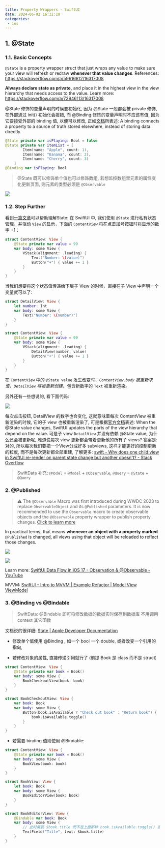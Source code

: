 ```yaml
---
title: Property Wrappers - SwiftUI
date: 2024-06-02 16:32:10
categories:
 - ios
---
```


## 1. @State 

### 1.1. Basic Concepts

`@State` is a property wrapper struct that just wraps any value to make sure your view will refresh or redraw **whenever that value changes**. References: https://stackoverflow.com/a/59616812/16317008

**Always declare state as private,** and place it in the highest view in the view hierarchy that needs access to the value. Learn more: https://stackoverflow.com/a/72946113/16317008

@State 修饰的变量声明的时候要初始化, 因为 @State 一般都会被 private 修饰, 在外部通过 init() 初始化会报错, 而 @Binding 修饰的变量声明时不应该有值, 因为它要接受外部的 binding 值, 以便可以修改, 正如[文档](https://arc.net/l/quote/itwvjdmw)所表述: A binding connects a property to a source of truth stored elsewhere, instead of storing data directly. 

```swift
@State private var isPlaying: Bool = false
@State private var itemList = [
        Item(name: "Apple", count: 1),
        Item(name: "Banana", count: 2),
        Item(name: "Cherry", count: 3)
    ]
@Binding var isPlaying: Bool 
```

> @State 既可以修饰单个值也可以修饰数组, 若想监控数组里元素的属性变化更新页面, 则元素的类型必须是 `@Observable`

![](https://pub-2a6758f3b2d64ef5bb71ba1601101d35.r2.dev/blogs/2024/07/4d2c6bbeba01837b4aba7998f8a1458e.jpg)

### 1.2. Step Further

看到[一篇文章](https://onevcat.com/2021/01/swiftui-state/)可以帮助理解State: 在 SwiftUI 中, 我们使用 `@State` 进行私有状态管理，并驱动 `View` 的显示，下面的 `ContentView` 将在点击加号按钮时将显示的数字 +1：

```swift
struct ContentView: View {
    @State private var value = 99
    var body: some View {
        VStack(alignment: .leading) {
            Text("Number: \(value)")
            Button("+") { value += 1 }
        }
    }
}
```

当我们想要将这个状态值传递给下层子 View 的时候，直接在子 View 中声明一个变量就可以了:

```swift
struct DetailView: View {
    let number: Int
    var body: some View {
        Text("Number: \(number)")
    }
}

struct ContentView: View {
    @State private var value = 99
    var body: some View {
        VStack(alignment: .leading) {
            DetailView(number: value)
            Button("+") { value += 1 }
        }
    }
}
```

在 `ContentView` 中的 `@State value` 发生改变时，*`ContentView.body` 被重新求值，`DetailView` 将被重新创建*，包含新数字的 `Text` 被重新渲染。

另外还有一些想说的, 看下面代码: 

![](https://pub-2a6758f3b2d64ef5bb71ba1601101d35.r2.dev/blogs/2024/07/3b1b8f7d3bab518149631f08b510d54c.jpg)

每次点击按钮, DetailView 的数字也会变化, 这就意味着每次 ContentView 被重新渲染的时候, 它的子 view 也被重新渲染了, 可是根据[官方文档](https://arc.net/l/quote/ekwiznyu)表述: When the @State value changes, SwiftUI updates the parts of the view hierarchy that depend on the value. 可是子 view `DetailView` 并没有依赖 @State value, 为什么还会被更新呢, 难道说每次 view 更新都会带着更新他的所有子 views? 答案是: 对的, 所以每次我们要把一个View分成好多 subviews, 这样才能更好的控制更新的粒度, 而不是每次更新都全部重建, 了解更多: [swift - Why does one child view in SwiftUI re-render on parent state change but another doesn't? - Stack Overflow](https://stackoverflow.com/questions/78635057/why-does-one-child-view-in-swiftui-re-render-on-parent-state-change-but-another)

> SwiftData 补充: `@Model` = `@Model` + `@Observable`, `@Query` = `@State` +  `@Query` 

### 2. @Published

> ⚠️ The `@Observable` Macro was first introduced during WWDC 2023 to replace `ObservableObject` and its `@Published` parameters. It is now recommended to use the `Observable` macro to create observable objects and the `@Observable` property wrapper to publish property changes. [Click to learn more](https://www.youtube.com/watch?v=EK7SthdWV2w&t=306s)

In practical terms, that means **whenever an object with a property marked** `@Published` is changed, all views using that object will be reloaded to reflect those changes.

![](https://pub-2a6758f3b2d64ef5bb71ba1601101d35.r2.dev/blogs/2024/06/429b5b2b4d2b2bb43f74563fa5c27715.jpg)

![](https://pub-2a6758f3b2d64ef5bb71ba1601101d35.r2.dev/blogs/2024/06/02e6f5fb20d45ebdc1f70a677f0d42f4.jpg)

Learn more: [SwiftUI Data Flow in iOS 17 - Observation & @Observable - YouTube](https://www.youtube.com/watch?v=EK7SthdWV2w&t=306s)

MVVM: [SwiftUI - Intro to MVVM | Example Refactor | Model View ViewModel](https://www.youtube.com/watch?v=FwGMU_Grnf8)

### 3. @Binding vs @Bindable 

> SwiftData: @Bindable 即可将修改数据的数据实时保存到数据库 不用调用 context 其它函数

文档说的很详细: [State | Apple Developer Documentation](https://developer.apple.com/documentation/swiftui/state)

- 修改单个值使用 @Binding , 如一个 bool 一个 double, 或者改变一个引用的指向, 

- 若修改对象的属性, 直接传递引用就行了 (前提 Book 是 class 而不是 struct)

```swift
struct ContentView: View {
    @State private var book = Book()
    var body: some View {
        BookCheckoutView(book: book)
    }
}

struct BookCheckoutView: View {
    var book: Book
    var body: some View {
        Button(book.isAvailable ? "Check out book" : "Return book") {
            book.isAvailable.toggle()
        }
    }
}
```

- 若需要 binding 值则使用 @Bindable:

```swift
struct ContentView: View {
    @State private var book = Book()
    var body: some View {
        BookView(book: book)
    }
}

struct BookView: View {
    let book: Book
    var body: some View {
        BookEditorView(book: book)
    }
}

struct BookEditorView: View {
    @Bindable var book: Book
    var body: some View {
        // 此时需要 $book.title 而不是上面那种 book.isAvailable.toggle() 直接修改
        TextField("Title", text: $book.title)
    }
}
```





